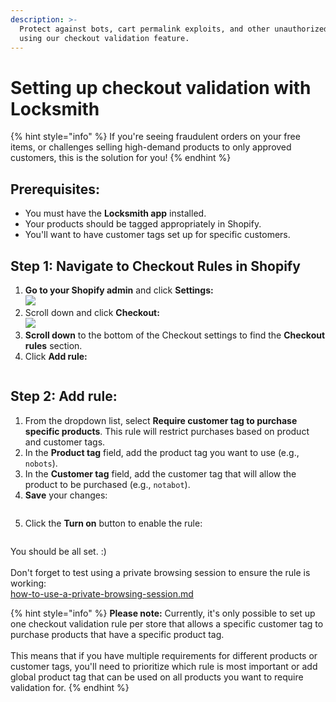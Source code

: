```yaml
---
description: >-
  Protect against bots, cart permalink exploits, and other unauthorized orders
  using our checkout validation feature.
---
```


# Setting up checkout validation with Locksmith

{% hint style="info" %}
If you're seeing fraudulent orders on your free items, or challenges selling high-demand products to only approved customers, this is the solution for you!
{% endhint %}

## Prerequisites:

* You must have the **Locksmith app** installed.
* Your products should be tagged appropriately in Shopify.
* You'll want to have customer tags set up for specific customers.

## Step 1: Navigate to Checkout Rules in Shopify

1. **Go to your Shopify admin** and click **Settings:**\
   ![](<../../.gitbook/assets/Screenshot 2024-09-20 at 3.59.43 PM.png>)
2. Scroll down and click **Checkout:**\
   ![](<../../.gitbook/assets/Screenshot 2024-09-20 at 3.53.21 PM.png>)
3. **Scroll down** to the bottom of the Checkout settings to find the **Checkout rules** section.
4. Click **Add rule:**

<figure><img src="../../.gitbook/assets/Screenshot 2024-09-20 at 3.57.04 PM.png" alt=""><figcaption></figcaption></figure>

## Step 2: Add rule:

1. From the dropdown list, select **Require customer tag to purchase specific products**. This rule will restrict purchases based on product and customer tags.
2. In the **Product tag** field, add the product tag you want to use (e.g., `nobots`).
3. In the **Customer tag** field, add the customer tag that will allow the product to be purchased (e.g., `notabot`).
4. **Save** your changes:

<figure><img src="../../.gitbook/assets/Screenshot 2024-09-20 at 4.05.47 PM.png" alt=""><figcaption></figcaption></figure>

5. Click the **Turn on** button to enable the rule:

<figure><img src="../../.gitbook/assets/2024-09-20 16.11.27.gif" alt=""><figcaption></figcaption></figure>

You should be all set. :)\
\
Don't forget to test using a private browsing session to ensure the rule is working:\
[how-to-use-a-private-browsing-session.md](how-to-use-a-private-browsing-session.md "mention")

{% hint style="info" %}
**Please note:** Currently, it's only possible to set up one checkout validation rule per store that allows a specific customer tag to purchase products that have a specific product tag.\
\
This means that if you have multiple requirements for different products or customer tags, you'll need to prioritize which rule is most important or add global product tag that can be used on all products you want to require validation for.&#x20;
{% endhint %}

